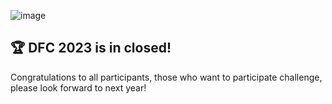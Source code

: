 ![image](https://github.com/DFC-2023-ForensicGPT/.github/assets/37502164/81cc861c-3e78-49cf-8589-a182c04d7afd)

## 🏆 DFC 2023 is in closed!

Congratulations to all participants, those who want to participate challenge, please look forward to next year!
